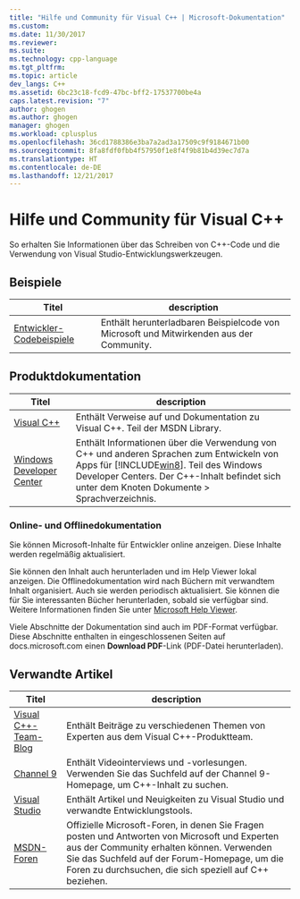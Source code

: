```yaml
---
title: "Hilfe und Community für Visual C++ | Microsoft-Dokumentation"
ms.custom: 
ms.date: 11/30/2017
ms.reviewer: 
ms.suite: 
ms.technology: cpp-language
ms.tgt_pltfrm: 
ms.topic: article
dev_langs: C++
ms.assetid: 6bc23c18-fcd9-47bc-bff2-17537700be4a
caps.latest.revision: "7"
author: ghogen
ms.author: ghogen
manager: ghogen
ms.workload: cplusplus
ms.openlocfilehash: 36cd1788386e3ba7a2ad3a17509c9f9184671b00
ms.sourcegitcommit: 8fa8fdf0fbb4f57950f1e8f4f9b81b4d39ec7d7a
ms.translationtype: HT
ms.contentlocale: de-DE
ms.lasthandoff: 12/21/2017
---
```

# <a name="visual-c-help-and-community"></a>Hilfe und Community für Visual C++

So erhalten Sie Informationen über das Schreiben von C++-Code und die Verwendung von Visual Studio-Entwicklungswerkzeugen.

## <a name="samples"></a>Beispiele

|Titel|description|
|-----------|-----------------|
|[Entwickler-Codebeispiele](http://go.microsoft.com/fwlink/p/?LinkId=256533)|Enthält herunterladbaren Beispielcode von Microsoft und Mitwirkenden aus der Community.|

## <a name="product-documentation"></a>Produktdokumentation

|Titel|description|
|-----------|-----------------|
|[Visual C++](visual-cpp-in-visual-studio.md)|Enthält Verweise auf und Dokumentation zu Visual C++. Teil der MSDN Library.|
|[Windows Developer Center](http://go.microsoft.com/fwlink/p/?LinkId=256534)|Enthält Informationen über die Verwendung von C++ und anderen Sprachen zum Entwickeln von Apps für [!INCLUDE[win8](build/reference/includes/win8_md.md)]. Teil des Windows Developer Centers. Der C++-Inhalt befindet sich unter dem Knoten Dokumente > Sprachverzeichnis.|

### <a name="online-and-offline-documentation"></a>Online- und Offlinedokumentation

Sie können Microsoft-Inhalte für Entwickler online anzeigen. Diese Inhalte werden regelmäßig aktualisiert.

Sie können den Inhalt auch herunterladen und im Help Viewer lokal anzeigen. Die Offlinedokumentation wird nach Büchern mit verwandtem Inhalt organisiert. Auch sie werden periodisch aktualisiert. Sie können die für Sie interessanten Bücher herunterladen, sobald sie verfügbar sind. Weitere Informationen finden Sie unter [Microsoft Help Viewer](/visualstudio/ide/microsoft-help-viewer).

Viele Abschnitte der Dokumentation sind auch im PDF-Format verfügbar. Diese Abschnitte enthalten in eingeschlossenen Seiten auf docs.microsoft.com einen **Download PDF**-Link (PDF-Datei herunterladen).

## <a name="related-articles"></a>Verwandte Artikel

|Titel|description|
|-----------|-----------------|
|[Visual C++-Team-Blog](http://go.microsoft.com/fwlink/p/?LinkId=256537)|Enthält Beiträge zu verschiedenen Themen von Experten aus dem Visual C++-Produktteam.|
|[Channel 9](http://go.microsoft.com/fwlink/p/?LinkId=251694)|Enthält Videointerviews und -vorlesungen. Verwenden Sie das Suchfeld auf der Channel 9-Homepage, um C++-Inhalt zu suchen.|
|[Visual Studio](http://go.microsoft.com/fwlink/p/?LinkId=256535)|Enthält Artikel und Neuigkeiten zu Visual Studio und verwandte Entwicklungstools.|
|[MSDN-Foren](http://go.microsoft.com/fwlink/p/?LinkId=256538)|Offizielle Microsoft-Foren, in denen Sie Fragen posten und Antworten von Microsoft und Experten aus der Community erhalten können. Verwenden Sie das Suchfeld auf der Forum-Homepage, um die Foren zu durchsuchen, die sich speziell auf C++ beziehen.|